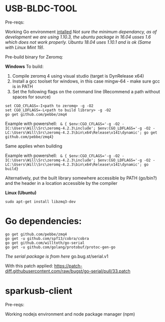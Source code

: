 # USB-BLDC-TOOL

Pre-reqs:

Working Go environment [intalled](https://golang.org/doc/install) 
*Not sure the minimum dependancy, as of development we are using 1.10.3, the ubuntu package in 16.04 usses 1.6 which does not work properly. Ubuntu 18.04 uses 1.10.1 and is ok (Same with Linux Mint 19).*

Pre-build binary for Zeromq:

**Windows**
To build:

1) Compile zeromq 4 using visual studio (target is DynRelease x64)
2) Install a gcc toolset for windows, in this case mingw-64 - make sure gcc is in PATH
3) Set the following flags on the command line (Recommend a path without spaces for source)

```
set CGO_CFLAGS=-I<path to zeromq> -g -O2
set CGO_LDFLAGS=-L<path to build library> -g -O2
go get github.com/pebbe/zmq4
```

Example with powershell: ` & { $env:CGO_CFLAGS='-g -O2 -IC:\Users\Will\Src\zeromq-4.2.3\include'; $env:CGO_LDFLAGS='-g -O2 -LC:\Users\Will\Src\zeromq-4.2.3\bin\x64\Release\v141\dynamic'; go get github.com/pebbe/zmq4}`

Same applies when building

Example with powershell: ` & { $env:CGO_CFLAGS='-g -O2 -IC:\Users\Will\Src\zeromq-4.2.3\include'; $env:CGO_LDFLAGS='-g -O2 -LC:\Users\Will\Src\zeromq-4.2.3\bin\x64\Release\v141\dynamic'; go build}`

Alternatively, put the built library somewhere accessible by PATH (go/bin?) and the header in a location accessible by the compiler

**Linux (Ubuntu)**

`sudo apt-get install libzmq3-dev`

# Go dependencies:

```
go get github.com/pebbe/zmq4
go get -u github.com/spf13/cobra/cobra
go get github.com/willtoth/go-serial
go get -u github.com/golang/protobuf/protoc-gen-go
```

*The serial package is from here*
go.bug.st/serial.v1

With this patch applied: https://patch-diff.githubusercontent.com/raw/bugst/go-serial/pull/33.patch

# sparkusb-client

Pre-reqs:

Working nodejs environment and node package manager (npm)
